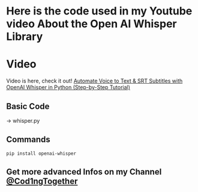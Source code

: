 # Here is the code used in my Youtube video About the Open AI Whisper Library

# Video
Video is here, check it out!
[Automate Voice to Text & SRT Subtitles with OpenAI Whisper in Python (Step-by-Step Tutorial)](https://youtu.be/xi8NqNLR3zM)

## Basic Code
-> whisper.py

## Commands
```
pip install openai-whisper
```

## Get more advanced Infos on my Channel [@Cod1ngTogether](https://www.youtube.com/@Cod1ngTogether)
